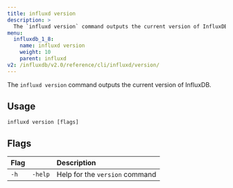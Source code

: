 ```yaml
---
title: influxd version
description: >
  The `influxd version` command outputs the current version of InfluxDB.
menu:
  influxdb_1_8:
    name: influxd version
    weight: 10
    parent: influxd
v2: /influxdb/v2.0/reference/cli/influxd/version/
---
```



The `influxd version` command outputs the current version of InfluxDB.

## Usage

```
influxd version [flags]
```

## Flags

| Flag |         | Description                    |
|:---- |:---     |:-----------                    |
| `-h` | `-help` | Help for the `version` command |
